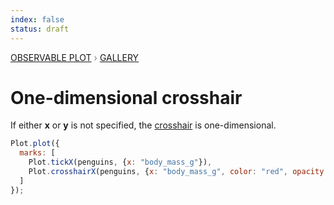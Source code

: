 ```yaml
---
index: false
status: draft
---
```


<div style="color: grey; font: 13px/25.5px var(--sans-serif); text-transform: uppercase;"><h1 style="display: none;">Plot: One-dimensional crosshair</h1><a href="/plot">Observable Plot</a> › <a href="/@observablehq/plot-gallery">Gallery</a></div>

# One-dimensional crosshair

If either **x** or **y** is not specified, the [crosshair](https://observablehq.com/plot/interactions/crosshair) is one-dimensional.

```js echo
Plot.plot({
  marks: [
    Plot.tickX(penguins, {x: "body_mass_g"}),
    Plot.crosshairX(penguins, {x: "body_mass_g", color: "red", opacity: 1})
  ]
});
```
